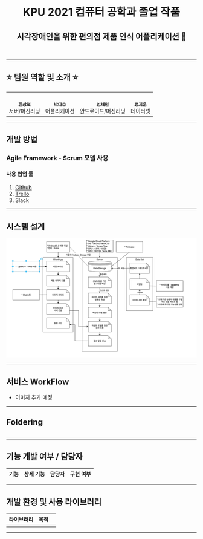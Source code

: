<br>
<h1 align="center"> KPU 2021 컴퓨터 공학과 졸업 작품 </h1>
<h2 align="center"> 시각장애인을 위한 편의점 제품 인식 어플리케이션 🏪  </h2>
<br>

---
## ⭐️ **팀원 역할 및 소개** ⭐️
<table>
  <tr>
    <td align="center"><a href="https://github.com/contea95"><img src="https://avatars1.githubusercontent.com/u/64491659?s=400&u=3c39d4f9b95c74c1474c8cc90706155d600f00b8&v=4" width="100px;" alt=""/><br /><sub><b>한상혁</b></sub></a><br />서버/머신러닝</td>
    <td align="center"><a href="https://github.com/dasoopark"><img src="https://avatars3.githubusercontent.com/u/51106039?s=400&u=5c86308a2fa6e33b84bd1623658ffbb3cb19b960&v=4" width="100px;" alt=""/><br /><sub><b>박다수</b></sub></a><br />어플리케이션</td>
    <td align="center"><a href="https://github.com/1007ChaeMin"><img src="https://avatars0.githubusercontent.com/u/19782958?s=400&v=4" width="100px;" alt=""/><br /><sub><b>임채민</b></sub></a><br />안드로이드/머신러닝</td>
    <td align="center"><a href="https://github.com/Jiwoon22"><img src="https://avatars1.githubusercontent.com/u/51106092?s=400&u=0e2a843114fc9ea40a85f702b4d56657bf4ea481&v=4" width="100px;" alt=""/><br /><sub><b>정지운</b></sub></a><br />데이터셋</td>
  </tr>
</table>

---
## 개발 방법
### **Agile Framework - Scrum 모델** 사용

#### 사용 협업 툴

1. [Github](https://github.com/kpuce2021/Dandelion)
2. [Trello](https://trello.com/b/BMWAK0oT)
3. Slack

---
## 시스템 설계
![system_design](./Document/210123시스템설계_목표버전.png)

---
## 서비스 WorkFlow
- 이미지 추가 예정


---
## Foldering
```

```
---
## 기능 개발 여부 / 담당자
| 기능  | 상세 기능 | 담당자 | 구현 여부 |
| :---: | :-------- | :----- | :-------: |

---

## 개발 환경 및 사용 라이브러리
| 라이브러리 | 목적 |      |
| :--------: | :--- | :--- |
|            |      |      |


---
